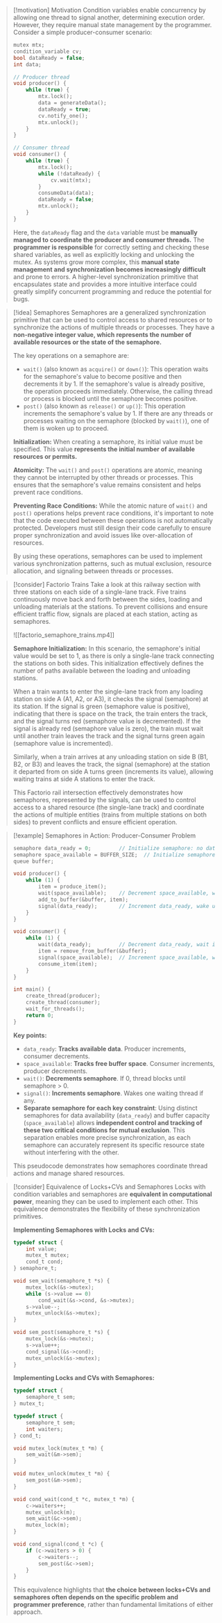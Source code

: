 > [!motivation] Motivation
> Condition variables enable concurrency by allowing one thread to signal another, determining execution order. However, they require manual state management by the programmer. Consider a simple producer-consumer scenario:
> ```cpp
> mutex mtx; 
> condition_variable cv;
> bool dataReady = false;
> int data;
> 
> // Producer thread
> void producer() {
>     while (true) {
>         mtx.lock();
>         data = generateData();
>         dataReady = true;
>         cv.notify_one();
>         mtx.unlock();
>     }
> }
> 
> // Consumer thread
> void consumer() {
>     while (true) {
>         mtx.lock();
>         while (!dataReady) {
>             cv.wait(mtx);
>         }
>         consumeData(data);
>         dataReady = false;
>         mtx.unlock();
>     }
> }
> ```
> Here, the `dataReady` flag and the `data` variable must be **manually managed to coordinate the producer and consumer threads.** The **programmer is responsible** for correctly setting and checking these shared variables, as well as explicitly locking and unlocking the mutex. As systems grow more complex, this **manual state management and synchronization becomes increasingly difficult** and prone to errors. A higher-level synchronization primitive that encapsulates state and provides a more intuitive interface could greatly simplify concurrent programming and reduce the potential for bugs.

> [!idea] Semaphores
> Semaphores are a generalized synchronization primitive that can be used to control access to shared resources or to synchronize the actions of multiple threads or processes. They have a **non-negative integer value, which represents the number of available resources or the state of the semaphore.**
> 
> The key operations on a semaphore are:
> - `wait()` (also known as `acquire()` or `down()`): This operation waits for the semaphore's value to become positive and then decrements it by 1. If the semaphore's value is already positive, the operation proceeds immediately. Otherwise, the calling thread or process is blocked until the semaphore becomes positive.
> - `post()` (also known as `release()` or `up()`): This operation increments the semaphore's value by 1. If there are any threads or processes waiting on the semaphore (blocked by `wait()`), one of them is woken up to proceed.
>
> **Initialization:**
> When creating a semaphore, its initial value must be specified. This value **represents the initial number of available resources or permits.**
>
> **Atomicity:**
> The `wait()` and `post()` operations are atomic, meaning they cannot be interrupted by other threads or processes. This ensures that the semaphore's value remains consistent and helps prevent race conditions.
>
> **Preventing Race Conditions:**
> While the atomic nature of `wait()` and `post()` operations helps prevent race conditions, it's important to note that the code executed between these operations is not automatically protected. Developers must still design their code carefully to ensure proper synchronization and avoid issues like over-allocation of resources.
>
> By using these operations, semaphores can be used to implement various synchronization patterns, such as mutual exclusion, resource allocation, and signaling between threads or processes.

> [!consider] Factorio Trains
> Take a look at this railway section with three stations on each side of a single-lane track. Five trains continuously move back and forth between the sides, loading and unloading materials at the stations. To prevent collisions and ensure efficient traffic flow, signals are placed at each station, acting as semaphores.
> 
> ![[factorio_semaphore_trains.mp4]]
> 
> **Semaphore Initialization:**
> In this scenario, the semaphore's initial value would be set to 1, as there is only a single-lane track connecting the stations on both sides. This initialization effectively defines the number of paths available between the loading and unloading stations.
> 
> When a train wants to enter the single-lane track from any loading station on side A (A1, A2, or A3), it checks the signal (semaphore) at its station. If the signal is green (semaphore value is positive), indicating that there is space on the track, the train enters the track, and the signal turns red (semaphore value is decremented). If the signal is already red (semaphore value is zero), the train must wait until another train leaves the track and the signal turns green again (semaphore value is incremented).
> 
> Similarly, when a train arrives at any unloading station on side B (B1, B2, or B3) and leaves the track, the signal (semaphore) at the station it departed from on side A turns green (increments its value), allowing waiting trains at side A stations to enter the track.
> 
> This Factorio rail intersection effectively demonstrates how semaphores, represented by the signals, can be used to control access to a shared resource (the single-lane track) and coordinate the actions of multiple entities (trains from multiple stations on both sides) to prevent conflicts and ensure efficient operation.

> [!example] Semaphores in Action: Producer-Consumer Problem
> 
> ```c
> semaphore data_ready = 0;         // Initialize semaphore: no data ready initially
> semaphore space_available = BUFFER_SIZE;  // Initialize semaphore: all buffer space available
> queue buffer;
> 
> void producer() {
>     while (1) {
>         item = produce_item();
>         wait(space_available);    // Decrement space_available, wait if 0
>         add_to_buffer(&buffer, item);
>         signal(data_ready);       // Increment data_ready, wake up consumer if waiting
>     }
> }
> 
> void consumer() {
>     while (1) {
>         wait(data_ready);         // Decrement data_ready, wait if 0
>         item = remove_from_buffer(&buffer);
>         signal(space_available);  // Increment space_available, wake up producer if waiting
>         consume_item(item);
>     }
> }
> 
> int main() {
>     create_thread(producer);
>     create_thread(consumer);
>     wait_for_threads();
>     return 0;
> }
> ```
> 
> **Key points:**
> - `data_ready`: **Tracks available data**. Producer increments, consumer decrements.
> - `space_available`: **Tracks free buffer space**. Consumer increments, producer decrements.
> - `wait()`: **Decrements semaphore**. If 0, thread blocks until semaphore > 0.
> - `signal()`: **Increments semaphore**. Wakes one waiting thread if any.
> - **Separate semaphore for each key constraint**: Using distinct semaphores for data availability (`data_ready`) and buffer capacity (`space_available`) allows **independent control and tracking of these two critical conditions for mutual exclusion**. This separation enables more precise synchronization, as each semaphore can accurately represent its specific resource state without interfering with the other.
> 
> This pseudocode demonstrates how semaphores coordinate thread actions and manage shared resources.

> [!consider] Equivalence of Locks+CVs and Semaphores
> Locks with condition variables and semaphores are **equivalent in computational power**, meaning they can be used to implement each other. This equivalence demonstrates the flexibility of these synchronization primitives.
> 
> **Implementing Semaphores with Locks and CVs:**
> ```c
> typedef struct {
>     int value;
>     mutex_t mutex;
>     cond_t cond;
> } semaphore_t;
> 
> void sem_wait(semaphore_t *s) {
>     mutex_lock(&s->mutex);
>     while (s->value == 0)
>         cond_wait(&s->cond, &s->mutex);
>     s->value--;
>     mutex_unlock(&s->mutex);
> }
> 
> void sem_post(semaphore_t *s) {
>     mutex_lock(&s->mutex);
>     s->value++;
>     cond_signal(&s->cond);
>     mutex_unlock(&s->mutex);
> }
> ```
> 
> **Implementing Locks and CVs with Semaphores:**
> ```c
> typedef struct {
>     semaphore_t sem;
> } mutex_t;
> 
> typedef struct {
>     semaphore_t sem;
>     int waiters;
> } cond_t;
> 
> void mutex_lock(mutex_t *m) {
>     sem_wait(&m->sem);
> }
> 
> void mutex_unlock(mutex_t *m) {
>     sem_post(&m->sem);
> }
> 
> void cond_wait(cond_t *c, mutex_t *m) {
>     c->waiters++;
>     mutex_unlock(m);
>     sem_wait(&c->sem);
>     mutex_lock(m);
> }
> 
> void cond_signal(cond_t *c) {
>     if (c->waiters > 0) {
>         c->waiters--;
>         sem_post(&c->sem);
>     }
> }
> ```
> 
> This equivalence highlights that **the choice between locks+CVs and semaphores often depends on the specific problem and programmer preference**, rather than fundamental limitations of either approach.
